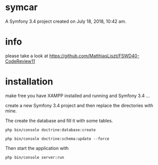 symcar
======

A Symfony 3.4 project created on July 18, 2018, 10:42 am.

# info

please take a look at 
https://github.com/MatthiasLiszt/FSWD40-CodeReview11

# installation

make free you have XAMPP installed and running and Symfony 3.4 ...

create a new Symfony 3.4 project and then replace the directories 
with mine.

The create the database and fill it with some tables.

<p><code>php bin/console doctrine:database:create</code></p>
<p><code>php bin/console doctrine:schema:update --force </code></p> 

Then start the application with 

<code>php bin/console server:run</code>
